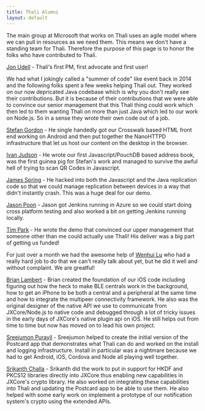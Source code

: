 ```yaml
---
title: Thali Alumni
layout: default
---
```

The main group at Microsoft that works on Thali uses an agile model where we can pull in resources as we need them. This means we don't have a standing team for Thali. Therefore the purpose of this page is to honor the folks who have contributed to Thali.

[Jon Udell](http://blog.jonudell.net/)  - Thali's first PM, first advocate and first user!

We had what I jokingly called a "summer of code" like event back in 2014 and the following folks spent a few weeks helping Thali out. They worked on our now depricated Java codebase which is why you don't really see their contributions. But it is because of their contributions that we were able to convince our senior management that this Thali thing could work which then led to them wanting Thali on more than just Java which led to our work on Node.js. So in a sense they wrote their own code out of a job.

[Stefan Gordon](http://www.stefangordon.com/) - He single handedly got our Crosswalk based HTML front end working on Android and then put together the NanoHTTPD infrastructure that let us host our content on the desktop in the browser.

[Ivan Judson](http://irjudson.org/) - He wrote our first Javascript/PouchDB based address book, was the first guinea pig for Stefan's work and managed to survive the awful hell of trying to scan QR Codes in Javascript.

[James Spring](http://www.innerdot.com/) - He hacked into both the Javascript and the Java replication code so that we could manage replication between devices in a way that didn't instantly crash. This was a huge deal for our demo.

[Jason Poon](http://www.jasonpoon.ca/) - Jason got Jenkins running in Azure so we could start doing cross platform testing and also worked a bit on getting Jenkins running locally.

[Tim Park](https://twitter.com/timpark) - He wrote the demo that convinced our upper management that someone other than me could actually use Thali! His deliver was a big part of getting us funded!

For just over a month we had the awesome help of [Wenhui Lu](https://twitter.com/ui_lu) who had a really hard job to do that we can't really talk about yet, but he did it well and without complaint. We are greatful!

[Brian Lambert](http://www.softwarenerd.org/) - Brian created the foundation of our iOS code including figuring out how the heck to make BLE centrals work in the background, how to get an iPhone to be both a central and a peripheral at the same time and how to integrate the multipeer connectivity framework. He also was the original designer of the native API we use to communicate from JXCore/Node.js to native code and debugged through a lot of tricky issues in the early days of JXCore's native plugin api on iOS. He still helps out from time to time but now has moved on to lead his own project.

[Sreejumon Purayil](http://sreesharp.com) - Sreejumon helped to create the initial version of the Postcard app that demonstrates what Thali can do and worked on the install and logging infrastructure. Install in particular was a nightmare because we had to get Android, iOS, Cordova and Node all playing well together. 

[Srikanth Challa](https://www.linkedin.com/pub/srikanth-challa/10/b47/905) - Srikanth did the work to put in support for HKDF and PKCS12 libraries directly into JXCore thus enabling new capabilities in JXCore's crypto library. He also worked on integrating these capabilities into Thali and updating the Postcard app to be able to use them. He also helped with some early work on implement a prototype of our notification system's crypto using the extended APIs.
